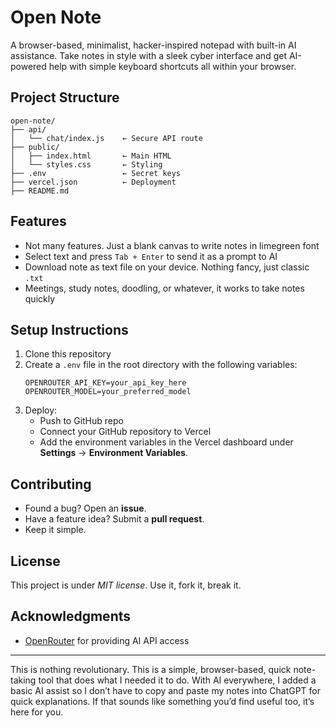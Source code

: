 # Open Note

A browser-based, minimalist, hacker-inspired notepad with built-in AI assistance. Take notes in style with a sleek cyber interface and get AI-powered help with simple keyboard shortcuts all within your browser.

## Project Structure

```
open-note/
├── api/
│   └── chat/index.js    ← Secure API route
├── public/
│   ├── index.html       ← Main HTML
│   └── styles.css       ← Styling
├── .env                 ← Secret keys
├── vercel.json          ← Deployment
├── README.md
```

## Features

- Not many features. Just a blank canvas to write notes in limegreen font
- Select text and press `Tab + Enter` to send it as a prompt to AI
- Download note as text file on your device. Nothing fancy, just classic `.txt`
- Meetings, study notes, doodling, or whatever, it works to take notes quickly

## Setup Instructions

1. Clone this repository
2. Create a `.env` file in the root directory with the following variables:
   ```
   OPENROUTER_API_KEY=your_api_key_here
   OPENROUTER_MODEL=your_preferred_model
   ```
3. Deploy:
   - Push to GitHub repo
   - Connect your GitHub repository to Vercel
   - Add the environment variables in the Vercel dashboard under **Settings** → **Environment Variables**.

## Contributing
   - Found a bug? Open an **issue**.
   - Have a feature idea? Submit a **pull request**.
   - Keep it simple.

## License

This project is under *MIT license*. Use it, fork it, break it.

## Acknowledgments

- [OpenRouter](https://openrouter.ai/) for providing AI API access

---
This is nothing revolutionary. This is a simple, browser-based, quick note-taking tool that does what I needed it to do. With AI everywhere, I added a basic AI assist so I don’t have to copy and paste my notes into ChatGPT for quick explanations. If that sounds like something you’d find useful too, it’s here for you.
